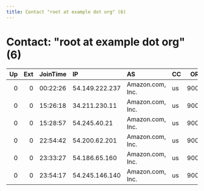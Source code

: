 ```yaml
---
title: Contact "root at example dot org" (6)
---
```


# Contact: "root at example dot org" (6)

|   Up |   Ext | JoinTime   | IP             | AS               | CC   |   ORp |   Dirp | OS    | Version   | Nickname            |   eFamMembers |
|-----:|------:|:-----------|:---------------|:-----------------|:-----|------:|-------:|:------|:----------|:--------------------|--------------:|
|    0 |     0 | 00:22:26   | 54.149.222.237 | Amazon.com, Inc. | us   |  9001 |      0 | Linux | 0.2.9.12  | citest26626sNACkALI |             1 |
|    0 |     0 | 15:26:18   | 34.211.230.11  | Amazon.com, Inc. | us   |  9001 |      0 | Linux | 0.2.9.12  | citest26675Ja9IhJVP |             1 |
|    0 |     0 | 15:28:57   | 54.245.40.21   | Amazon.com, Inc. | us   |  9001 |      0 | Linux | 0.2.5.14  | citest26676xHyfHcrV |             1 |
|    0 |     0 | 22:54:42   | 54.200.62.201  | Amazon.com, Inc. | us   |  9001 |      0 | Linux | 0.2.9.12  | citest26621uHNswpHN |             1 |
|    0 |     0 | 23:33:27   | 54.186.65.160  | Amazon.com, Inc. | us   |  9001 |      0 | Linux | 0.2.9.12  | citest26624sNACkALI |             1 |
|    0 |     0 | 23:54:17   | 54.245.146.140 | Amazon.com, Inc. | us   |  9001 |      0 | Linux | 0.2.9.12  | citest26625YRkR34Wj |             1 |
